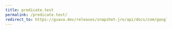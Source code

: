 ```yaml
---
title: predicate.test
permalink: /predicate.test/
redirect_to: https://guava.dev/releases/snapshot-jre/api/docs/com/google/common/base/Predicate.html#test-T-
---
```

